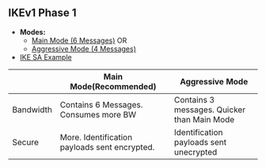 ## IKEv1 Phase 1
- **Modes:**
  - [Main Mode (6 Messages)](Main_Mode) OR
  - [Aggressive Mode (4 Messages)](Aggressive_Mode)
- [IKE SA Example](../../../Terms/Security_Association/)

||Main Mode(Recommended)|Aggressive Mode|
|---|---|---|
|Bandwidth|Contains 6 Messages. Consumes more BW|Contains 3 messages. Quicker than Main Mode|
|Secure|More. Identification payloads sent encrypted.|Identification payloads sent unecrypted|
